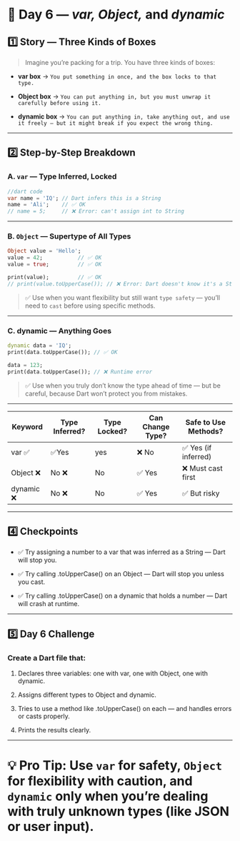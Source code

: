 # 🎯 Day 6 — ***var, Object,*** and ***dynamic***
## **1️⃣ Story — Three Kinds of Boxes**
>Imagine you’re packing for a trip. You have three kinds of boxes:

- **var box** → `You put something in once, and the box locks to that type.`

- **Object box** → `You can put anything in, but you must unwrap it carefully before using it.`

- **dynamic box** → `You can put anything in, take anything out, and use it freely — but it might break if you expect the wrong thing.`
---
## 2️⃣ Step-by-Step Breakdown
### A. `var` — Type Inferred, Locked
``` dart
//dart code
var name = 'IQ'; // Dart infers this is a String
name = 'Ali';    // ✅ OK
// name = 5;     // ❌ Error: can't assign int to String
```
---
### B. `Object` — Supertype of All Types
``` dart 
Object value = 'Hello';
value = 42;           // ✅ OK
value = true;         // ✅ OK

print(value);         // ✅ OK
// print(value.toUpperCase()); // ❌ Error: Dart doesn't know it's a String
```
>✅ Use when you want flexibility but still want `type safety` — you’ll need to `cast` before using specific methods.

---
### C. dynamic — Anything Goes
``` dart
dynamic data = 'IQ';
print(data.toUpperCase()); // ✅ OK

data = 123;
print(data.toUpperCase()); // ❌ Runtime error 
```
>✅ Use when you truly don’t know the type ahead of time — but be careful, because Dart won’t protect you from mistakes.
---

Keyword	| Type Inferred? |	Type Locked? |	Can Change Type?	|Safe to Use Methods?
| --- | --- | --- | --- | ---|
var	✅|✅Yes| yes	|❌ No|	✅ Yes (if inferred)
Object	❌| No	❌| No	|✅ Yes	|❌ Must cast first
dynamic	❌ |No	❌| No|	✅ Yes	|✅ But risky
---
## 4️⃣ Checkpoints
- ✅ Try assigning a number to a var that was inferred as a String — Dart will stop you.

- ✅ Try calling .toUpperCase() on an Object — Dart will stop you unless you cast.

- ✅ Try calling .toUpperCase() on a dynamic that holds a number — Dart will crash at runtime. 

---
## 5️⃣ Day 6 Challenge
### **Create a Dart file that:**

1. Declares three variables: one with var, one with Object, one with dynamic.

2. Assigns different types to Object and dynamic.

3. Tries to use a method like .toUpperCase() on each — and handles errors or casts properly.

4. Prints the results clearly.

---
# 💡 Pro Tip: Use `var` for safety, `Object` for flexibility with caution, and `dynamic` **only** when you’re dealing with truly unknown types (like JSON or user input).
